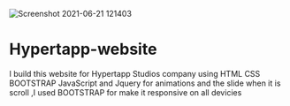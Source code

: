![Screenshot 2021-06-21 121403](https://user-images.githubusercontent.com/83244509/130274818-ee66d4ad-5e15-4654-901a-775184f84cd9.jpg)
# Hypertapp-website
I build this website for Hypertapp Studios company using HTML CSS BOOTSTRAP JavaScript and Jquery for animations and the slide when it is scroll ,I used BOOTSTRAP for make it responsive on all devicies
